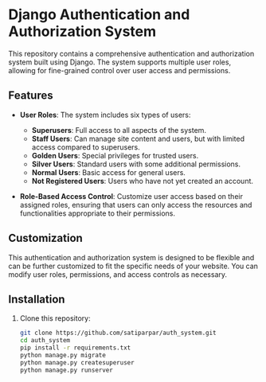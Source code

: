 # Django Authentication and Authorization System

This repository contains a comprehensive authentication and authorization system built using Django. The system supports multiple user roles, allowing for fine-grained control over user access and permissions.

## Features

- **User Roles**: The system includes six types of users:
  - **Superusers**: Full access to all aspects of the system.
  - **Staff Users**: Can manage site content and users, but with limited access compared to superusers.
  - **Golden Users**: Special privileges for trusted users.
  - **Silver Users**: Standard users with some additional permissions.
  - **Normal Users**: Basic access for general users.
  - **Not Registered Users**: Users who have not yet created an account.

- **Role-Based Access Control**: Customize user access based on their assigned roles, ensuring that users can only access the resources and functionalities appropriate to their permissions.

## Customization

This authentication and authorization system is designed to be flexible and can be further customized to fit the specific needs of your website. You can modify user roles, permissions, and access controls as necessary.

## Installation

1. Clone this repository:
   ```bash
   git clone https://github.com/satiparpar/auth_system.git
   cd auth_system
   pip install -r requirements.txt
   python manage.py migrate
   python manage.py createsuperuser
   python manage.py runserver
